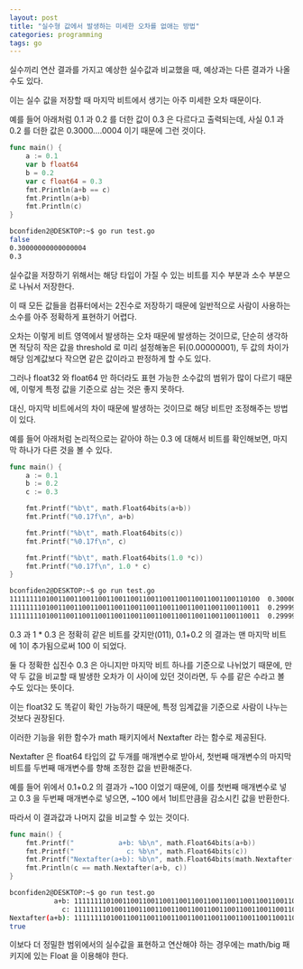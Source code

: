 ```yaml
---
layout: post
title: "실수형 값에서 발생하는 미세한 오차를 없애는 방법"
categories: programming
tags: go
---
```


실수끼리 연산 결과를 가지고 예상한 실수값과 비교했을 때, 예상과는 다른 결과가 나올 수도 있다.

이는 실수 값을 저장할 때 마지막 비트에서 생기는 아주 미세한 오차 때문이다.

예를 들어 아래처럼 0.1 과 0.2 를 더한 값이 0.3 은 다르다고 출력되는데, 사실 0.1 과 0.2 를 더한 값은 0.3000....0004 이기 때문에 그런 것이다.

```go
func main() {
    a := 0.1
    var b float64
    b = 0.2
    var c float64 = 0.3
    fmt.Println(a+b == c)
    fmt.Println(a+b)
    fmt.Println(c)
}
```

```bash
bconfiden2@DESKTOP:~$ go run test.go
false
0.30000000000000004
0.3

```

실수값을 저장하기 위해서는 해당 타입이 가질 수 있는 비트를 지수 부분과 소수 부분으로 나눠서 저장한다.

이 때 모든 값들을 컴퓨터에서는 2진수로 저장하기 때문에 일반적으로 사람이 사용하는 소수를 아주 정확하게 표현하기 어렵다.

오차는 이렇게 비트 영역에서 발생하는 오차 때문에 발생하는 것이므로, 단순히 생각하면 적당히 작은 값을 threshold 로 미리 설정해놓은 뒤(0.00000001), 두 값의 차이가 해당 임계값보다 작으면 같은 값이라고 판정하게 할 수도 있다.

그러나 float32 와 float64 만 하더라도 표현 가능한 소수값의 범위가 많이 다르기 때문에, 이렇게 특정 값을 기준으로 삼는 것은 좋지 못하다.

대신, 마지막 비트에서의 차이 때문에 발생하는 것이므로 해당 비트만 조정해주는 방법이 있다.

예를 들어 아래처럼 논리적으로는 같아야 하는 0.3 에 대해서 비트를 확인해보면, 마지막 하나가 다른 것을 볼 수 있다.

```go
func main() {
    a := 0.1
    b := 0.2
    c := 0.3

    fmt.Printf("%b\t", math.Float64bits(a+b))
    fmt.Printf("%0.17f\n", a+b)

    fmt.Printf("%b\t", math.Float64bits(c))
    fmt.Printf("%0.17f\n", c)

    fmt.Printf("%b\t", math.Float64bits(1.0 *c))
    fmt.Printf("%0.17f\n", 1.0 * c)
}
```

```bash
bconfiden2@DESKTOP:~$ go run test.go
11111111010011001100110011001100110011001100110011001100110100	0.30000000000000004
11111111010011001100110011001100110011001100110011001100110011	0.29999999999999999
11111111010011001100110011001100110011001100110011001100110011	0.29999999999999999
```

0.3 과 1 * 0.3 은 정확히 같은 비트를 갖지만(011), 0.1+0.2 의 결과는 맨 마지막 비트에 1이 추가됨으로써 100 이 되었다.

둘 다 정확한 십진수 0.3 은 아니지만 마지막 비트 하나를 기준으로 나뉘었기 때문에, 만약 두 값을 비교할 때 발생한 오차가 이 사이에 있던 것이라면, 두 수를 같은 수라고 볼 수도 있다는 뜻이다.

이는 float32 도 똑같이 확인 가능하기 때문에, 특정 임계값을 기준으로 사람이 나누는 것보다 권장된다.

이러한 기능을 위한 함수가 math 패키지에서 Nextafter 라는 함수로 제공된다.

Nextafter 은 float64 타입의 값 두개를 매개변수로 받아서, 첫번째 매개변수의 마지막 비트를 두번째 매개변수를 향해 조정한 값을 반환해준다.

예를 들어 위에서 0.1+0.2 의 결과가 ~100 이었기 때문에, 이를 첫번째 매개변수로 넣고 0.3 을 두번째 매개변수로 넣으면, ~100 에서 1비트만큼을 감소시킨 값을 반환한다.

따라서 이 결과값과 나머지 값을 비교할 수 있는 것이다.

```go
func main() {
    fmt.Printf("           a+b: %b\n", math.Float64bits(a+b))
    fmt.Printf("             c: %b\n", math.Float64bits(c))
    fmt.Printf("Nextafter(a+b): %b\n", math.Float64bits(math.Nextafter(a+b, c)))
    fmt.Println(c == math.Nextafter(a+b, c))
}
```

```bash
bconfiden2@DESKTOP:~$ go run test.go
           a+b: 11111111010011001100110011001100110011001100110011001100110100
             c: 11111111010011001100110011001100110011001100110011001100110011
Nextafter(a+b): 11111111010011001100110011001100110011001100110011001100110011
true
```

이보다 더 정밀한 범위에서의 실수값을 표현하고 연산해야 하는 경우에는 math/big 패키지에 있는 Float 을 이용해야 한다.